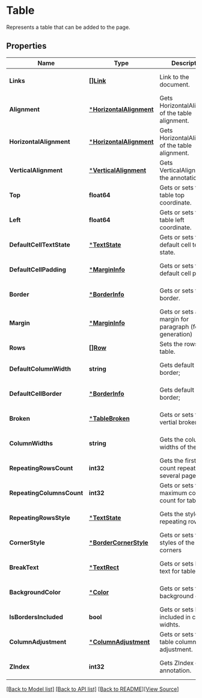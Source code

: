 # Table
Represents a table that can be added to the page.

## Properties
Name | Type | Description | Notes
------------ | ------------- | ------------- | -------------
**Links** | [**[]Link**](Link.md) | Link to the document. | [optional] [default to null]
**Alignment** | [***HorizontalAlignment**](HorizontalAlignment.md) | Gets HorizontalAlignment of the table alignment. | [optional] [default to null]
**HorizontalAlignment** | [***HorizontalAlignment**](HorizontalAlignment.md) | Gets HorizontalAlignment of the table alignment. | [optional] [default to null]
**VerticalAlignment** | [***VerticalAlignment**](VerticalAlignment.md) | Gets VerticalAlignment of the annotation. | [optional] [default to null]
**Top** | **float64** | Gets or sets the table top coordinate. | [optional] [default to null]
**Left** | **float64** | Gets or sets the table left coordinate. | [optional] [default to null]
**DefaultCellTextState** | [***TextState**](TextState.md) | Gets or sets the default cell text state. | [optional] [default to null]
**DefaultCellPadding** | [***MarginInfo**](MarginInfo.md) | Gets or sets the default cell padding. | [optional] [default to null]
**Border** | [***BorderInfo**](BorderInfo.md) | Gets or sets the border. | [optional] [default to null]
**Margin** | [***MarginInfo**](MarginInfo.md) | Gets or sets a outer margin for paragraph (for pdf generation) | [optional] [default to null]
**Rows** | [**[]Row**](Row.md) | Sets the rows of the table. | [default to null]
**DefaultColumnWidth** | **string** | Gets default cell border; | [optional] [default to null]
**DefaultCellBorder** | [***BorderInfo**](BorderInfo.md) | Gets default cell border; | [optional] [default to null]
**Broken** | [***TableBroken**](TableBroken.md) | Gets or sets table vertial broken; | [optional] [default to null]
**ColumnWidths** | **string** | Gets the column widths of the table. | [optional] [default to null]
**RepeatingRowsCount** | **int32** | Gets the first rows count repeated for several pages | [optional] [default to null]
**RepeatingColumnsCount** | **int32** | Gets or sets the maximum columns count for table | [optional] [default to null]
**RepeatingRowsStyle** | [***TextState**](TextState.md) | Gets the style for repeating rows | [optional] [default to null]
**CornerStyle** | [***BorderCornerStyle**](BorderCornerStyle.md) | Gets or sets the styles of the border corners | [optional] [default to null]
**BreakText** | [***TextRect**](TextRect.md) | Gets or sets break text for table | [optional] [default to null]
**BackgroundColor** | [***Color**](Color.md) | Gets or sets table background color | [optional] [default to null]
**IsBordersIncluded** | **bool** | Gets or sets border included in column widhts. | [optional] [default to null]
**ColumnAdjustment** | [***ColumnAdjustment**](ColumnAdjustment.md) | Gets or sets the table column adjustment. | [optional] [default to null]
**ZIndex** | **int32** | Gets ZIndex of the annotation. | [optional] [default to null]

[[Back to Model list]](../README.md#documentation-for-models) [[Back to API list]](../README.md#documentation-for-api-endpoints) [[Back to README]](../README.md)[[View Source]](../table.go)


